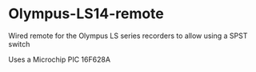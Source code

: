 # Olympus-LS14-remote
Wired remote for the Olympus LS series recorders to allow using a SPST switch

Uses a Microchip PIC 16F628A
